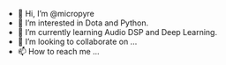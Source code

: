 - 👋 Hi, I’m @micropyre
- 👀 I’m interested in Dota and Python.
- 🌱 I’m currently learning Audio DSP and Deep Learning.
- 💞️ I’m looking to collaborate on ...
- 📫 How to reach me ...

<!---
micropyre/micropyre is a ✨ special ✨ repository because its `README.md` (this file) appears on your GitHub profile.
You can click the Preview link to take a look at your changes.
--->
